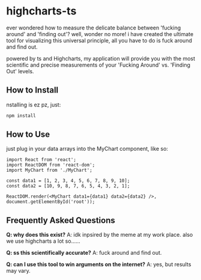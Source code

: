 # highcharts-ts

ever wondered how to measure the delicate balance between 'fucking around' and 'finding out'? well, wonder no more! i have created the ultimate tool for visualizing this universal principle, all you have to do is fuck around and find out. 

powered by ts and Highcharts, my application will provide you with the most scientific and precise measurements of your 'Fucking Around' vs. 'Finding Out' levels.

## How to Install

nstalling is ez pz, just:

```bash
npm install
```

## How to Use
just plug in your data arrays into the MyChart component, like so:
```tsx
import React from 'react';
import ReactDOM from 'react-dom';
import MyChart from './MyChart';

const data1 = [1, 2, 3, 4, 5, 6, 7, 8, 9, 10];
const data2 = [10, 9, 8, 7, 6, 5, 4, 3, 2, 1];

ReactDOM.render(<MyChart data1={data1} data2={data2} />, document.getElementById('root'));
```
## Frequently Asked Questions 
**Q: why does this exist?**
A: idk inpsired by the meme at my work place. also we use highcharts a lot so......

**Q: ss this scientifically accurate?**
A: fuck around and find out.

**Q: can I use this tool to win arguments on the internet?**
A: yes, but results may vary.
